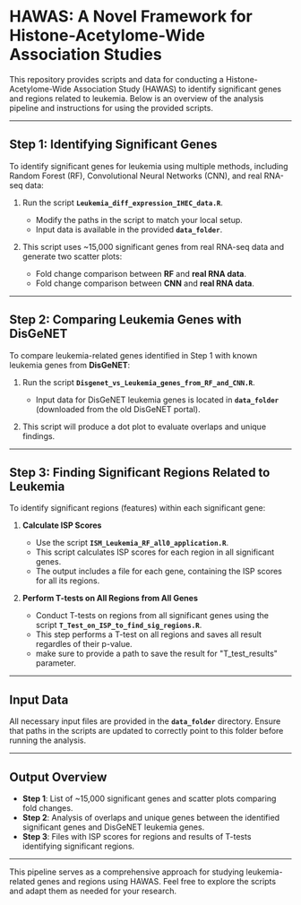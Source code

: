 # HAWAS: A Novel Framework for Histone-Acetylome-Wide Association Studies  

This repository provides scripts and data for conducting a Histone-Acetylome-Wide Association Study (HAWAS) to identify significant genes and regions related to leukemia. Below is an overview of the analysis pipeline and instructions for using the provided scripts.

---

## Step 1: Identifying Significant Genes  
To identify significant genes for leukemia using multiple methods, including Random Forest (RF), Convolutional Neural Networks (CNN), and real RNA-seq data:  

1. Run the script **`Leukemia_diff_expression_IHEC_data.R`**.  
   - Modify the paths in the script to match your local setup.  
   - Input data is available in the provided **`data_folder`**.  

2. This script uses ~15,000 significant genes from real RNA-seq data and generate two scatter plots:  
   - Fold change comparison between **RF** and **real RNA data**.  
   - Fold change comparison between **CNN** and **real RNA data**.  

---

## Step 2: Comparing Leukemia Genes with DisGeNET  
To compare leukemia-related genes identified in Step 1 with known leukemia genes from **DisGeNET**:  

1. Run the script **`Disgenet_vs_Leukemia_genes_from_RF_and_CNN.R`**.  
   - Input data for DisGeNET leukemia genes is located in **`data_folder`** (downloaded from the old DisGeNET portal).  

2. This script will produce a dot plot to evaluate overlaps and unique findings.  

---

## Step 3: Finding Significant Regions Related to Leukemia  
To identify significant regions (features) within each significant gene:  

1. **Calculate ISP Scores**  
   - Use the script **`ISM_Leukemia_RF_all0_application.R`**.  
   - This script calculates ISP scores for each region in all significant genes.  
   - The output includes a file for each gene, containing the ISP scores for all its regions.  

2. **Perform T-tests on All Regions from All Genes**  
   - Conduct T-tests on regions from all significant genes using the script **`T_Test_on_ISP_to_find_sig_regions.R`**.  
   - This step performs a T-test on all regions and saves all result regardles of their p-value.  
   - make sure to provide a path to save the result for "T_test_results" parameter.

---

## Input Data  
All necessary input files are provided in the **`data_folder`** directory. Ensure that paths in the scripts are updated to correctly point to this folder before running the analysis.  

---

## Output Overview  
- **Step 1**: List of ~15,000 significant genes and scatter plots comparing fold changes.  
- **Step 2**: Analysis of overlaps and unique genes between the identified significant genes and DisGeNET leukemia genes.  
- **Step 3**: Files with ISP scores for regions and results of T-tests identifying significant regions.  

---

This pipeline serves as a comprehensive approach for studying leukemia-related genes and regions using HAWAS. Feel free to explore the scripts and adapt them as needed for your research.
